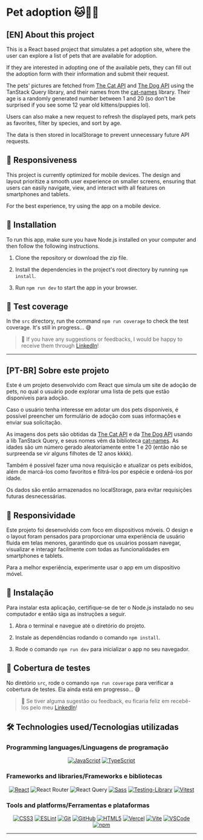 # Pet adoption 🐱🐶🧡

## [EN] About this project

This is a React based project that simulates a pet adoption site, where the user can explore a list of pets that are available for adoption.

If they are interested in adopting one of the available pets, they can fill out the adoption form with their information and submit their request.

The pets' pictures are fetched from [The Cat API](https://thecatapi.com/) and [The Dog API](https://www.thedogapi.com//) using the TanStack Query library, and their names from the [cat-names](https://www.npmjs.com/package/cat-names?activeTab=readme) library. Their age is a randomly generated number between 1 and 20 (so don't be surprised if you see some 12 year old kittens/puppies lol).

Users can also make a new request to refresh the displayed pets, mark pets as favorites, filter by species, and sort by age.

The data is then stored in localStorage to prevent unnecessary future API requests.

## 📱 Responsiveness

This project is currently optimized for mobile devices. The design and layout prioritize a smooth user experience on smaller screens, ensuring that users can easily navigate, view, and interact with all features on smartphones and tablets.

For the best experience, try using the app on a mobile device.

## 📝 Installation

To run this app, make sure you have Node.js installed on your computer and then follow the following instructions.

1. Clone the repository or download the zip file.

2. Install the dependencies in the project's root directory by running `npm install`.

3. Run `npm run dev` to start the app in your browser.

## 🧪 Test coverage

In the `src` directory, run the command `npm run coverage` to check the test coverage. It's still in progress... 😅

> 💬 If you have any suggestions or feedbacks, I would be happy to receive them through [LinkedIn](https://www.linkedin.com/in/bshiromoto/)!

<hr>

## [PT-BR] Sobre este projeto

Este é um projeto desenvolvido com React que simula um site de adoção de pets, no qual o usuário pode explorar uma lista de pets que estão disponíveis para adoção.

Caso o usuário tenha interesse em adotar um dos pets disponíveis, é possível preencher um formulário de adoção com suas informações e enviar sua solicitação.

As imagens dos pets são obtidas da [The Cat API](https://thecatapi.com/) e da [The Dog API](https://www.thedogapi.com//) usando a lib TanStack Query, e seus nomes vêm da biblioteca [cat-names](https://www.npmjs.com/package/cat-names?activeTab=readme). As idades são um número gerado aleatoriamente entre 1 e 20 (então não se surpreenda se vir alguns filhotes de 12 anos kkkk).

Também é possível fazer uma nova requisição e atualizar os pets exibidos, além de marcá-los como favoritos e filtrá-los por espécie e ordená-los por idade.

Os dados são então armazenados no localStorage, para evitar requisições futuras desnecessárias.

## 📱 Responsividade

Este projeto foi desenvolvido com foco em dispositivos móveis. O design e o layout foram pensados para proporcionar uma experiência de usuário fluida em telas menores, garantindo que os usuários possam navegar, visualizar e interagir facilmente com todas as funcionalidades em smartphones e tablets.

Para a melhor experiência, experimente usar o app em um dispositivo móvel.

## 📝 Instalação

Para instalar esta aplicação, certifique-se de ter o Node.js instalado no seu computador e então siga as instruções a seguir.

1. Abra o terminal e navegue até o diretório do projeto.

2. Instale as dependências rodando o comando `npm install`.

3. Rode o comando `npm run dev` para inicializar o app no seu navegador.

## 🧪 Cobertura de testes

No diretório `src`, rode o comando `npm run coverage` para verificar a cobertura de testes. Ela ainda está em progresso... 😅

> 💬 Se tiver alguma sugestão ou feedback, eu ficaria feliz em recebê-los pelo meu [LinkedIn](https://www.linkedin.com/in/bshiromoto/)!

<!-- ## 🎲 Demo

<div align="center">

<img src="./screenshots/tic-tac-toe.gif" />

</div>

<hr> -->

## 🛠️ Technologies used/Tecnologias utilizadas

### Programming languages/Linguagens de programação

<div align="center">

[![JavaScript](https://img.shields.io/badge/JavaScript-323330?style=for-the-badge&logo=javascript&logoColor=F7DF1E)]()
[![TypeScript](https://img.shields.io/badge/TypeScript-007ACC?style=for-the-badge&logo=typescript&logoColor=white)]()

</div>

### Frameworks and libraries/Frameworks e bibliotecas

<div align="center">

[![React](https://img.shields.io/badge/React-20232A?style=for-the-badge&logo=react&logoColor=61DAFB)]()
![React Router](https://img.shields.io/badge/React_Router-CA4245?style=for-the-badge&logo=react-router&logoColor=white)
![React Query](https://img.shields.io/badge/React_Query-FF4154?style=for-the-badge&logo=ReactQuery&logoColor=white)
[![Sass](https://img.shields.io/badge/Sass-CC6699?style=for-the-badge&logo=sass&logoColor=white)]()
[![Testing-Library](https://img.shields.io/badge/-TestingLibrary-%23E33332?style=for-the-badge&logo=testing-library&logoColor=white)]()
[![Vitest](https://img.shields.io/badge/Vitest-%236E9F18?style=for-the-badge&logo=Vitest&logoColor=%23fcd703)]()

</div>

### Tools and platforms/Ferramentas e plataformas

<div align="center">

[![CSS3](https://img.shields.io/badge/CSS3-1572B6?style=for-the-badge&logo=css3&logoColor=white)]()
[![ESLint](https://img.shields.io/badge/eslint-3A33D1?style=for-the-badge&logo=eslint&logoColor=white)]()
[![Git](https://img.shields.io/badge/Git-E44C30?style=for-the-badge&logo=git&logoColor=white)]()
[![GitHub](https://img.shields.io/badge/GitHub-100000?style=for-the-badge&logo=github&logoColor=white)]()
[![HTML5](https://img.shields.io/badge/HTML5-E34F26?style=for-the-badge&logo=html5&logoColor=white)]()
[![Vercel](https://img.shields.io/badge/Vercel-000000?style=for-the-badge&logo=vercel&logoColor=white)]()
[![Vite](https://img.shields.io/badge/Vite-B73BFE?style=for-the-badge&logo=vite&logoColor=FFD62E)]()
[![VSCode](https://img.shields.io/badge/VSCode-0078D4?style=for-the-badge&logo=visual%20studio%20code&logoColor=white)]()
[![npm](https://img.shields.io/badge/npm-CB3837?style=for-the-badge&logo=npm&logoColor=white)]()

</div>

<hr>
